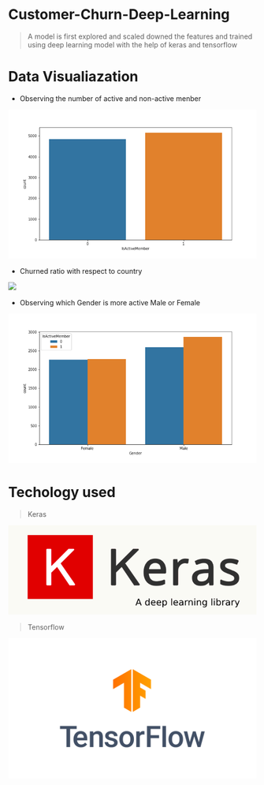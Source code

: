 # Customer-Churn-Deep-Learning
> A model is first explored and scaled downed the features and trained using deep learning model with the help of keras and tensorflow
# Data Visualiazation
* Observing the number of active and non-active menber

<img src="isactive.png/">

* Churned ratio with respect to country

<img src="existedvsgeography.png/">

* Observing which Gender is more active Male or Female

<img src="gendervsisactive.png/">

# Techology used

> Keras
<img src="keras.jpeg/">

> Tensorflow
<img src="tensorflow.png/">


